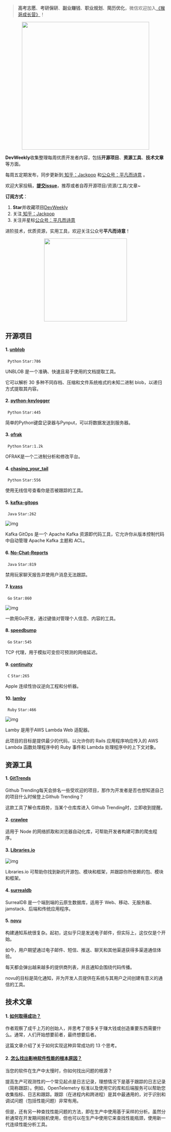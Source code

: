 > **高考志愿**、**考研保研**、**副业赚钱**、**职业规划**、**简历优化**，微信欢迎加入[《猴哥成长营》](https://www.yuque.com/jackpop/ulig5a/srnochggbsa2eltw?singleDoc#)！

<p align="center">
    <img src="https://s11.ax1x.com/2023/12/23/pi7qxU0.md.jpg" height="400"></img>
</p>

**DevWeekly**收集整理每周优质开发者内容，包括**开源项目**、**资源工具**、**技术文章**等方面。

每周五定期发布，同步更新到<a href="https://www.zhihu.com/people/sharetechlee/activities">
知乎：Jackpop</a> 和<a href="https://mp.weixin.qq.com/s/hTZAGgkiMS0XPZ9OHQxFJg" rel="nofollow">公众号：平凡而诗意</a> 。

欢迎大家投稿，**[提交issue](https://github.com/Jackpopc/DevWeekly/issues)**，推荐或者自荐开源项目/资源/工具/文章~

**订阅方式**：

1. **Star**并收藏项目[DevWeekly](https://github.com/Jackpopc/DevWeekly)
2. 关注<a href="https://www.zhihu.com/people/sharetechlee/activities">
   知乎：Jackpop</a>
3. 关注并星标<a href="https://mp.weixin.qq.com/s/hTZAGgkiMS0XPZ9OHQxFJg" rel="nofollow">公众号：平凡而诗意</a>  

进阶技术，优质资源，实用工具，欢迎关注公众号**平凡而诗意**！

<p align="center">
    <img src="https://s1.ax1x.com/2022/07/10/jsCAdH.jpg" width="260" height="260"></img>
</p>

## 开源项目

#### 1. [unblob](https://github.com/onekey-sec/unblob)

` Python` `Star:786`

UNBLOB 是一个准确、快速且易于使用的文档提取工具。

它可以解析 30 多种不同存档、压缩和文件系统格式的未知二进制 blob，以递归方式提取其内容。

#### 2. [python-keylogger](https://github.com/davidbombal/python-keylogger)

` Python` `Star:445`

简单的Python键盘记录器与Pynput，可以将数据发送到服务器。

#### 3. [ofrak](https://github.com/redballoonsecurity/ofrak)

` Python` `Star:1.2k`

OFRAK是一个二进制分析和修改平台。

#### 4. [chasing_your_tail](https://github.com/azmatt/chasing_your_tail)

` Python` `Star:556`

使用无线信号查看你是否被跟踪的工具。

#### 5. [kafka-gitops](https://github.com/devshawn/kafka-gitops)

` Java` `Star:262`

![img](https://picx.zhimg.com/80/v2-7ef516cf2394c5ecd911c6f02e3ff29d_720w.png?source=d16d100b)

Kafka GitOps 是一个 Apache Kafka 资源即代码工具，它允许你从版本控制代码中自动管理 Apache Kafka 主题和 ACL。

#### 6. [No-Chat-Reports](https://github.com/Aizistral-Studios/No-Chat-Reports)

` Java` `Star:819`

禁用玩家聊天报告并使用户消息无法跟踪。

#### 7. [kvass](https://github.com/maxmunzel/kvass)

` Go` `Star:860`

![img](https://pic1.zhimg.com/80/v2-8f821cbe4f5ba819b79786d56ccc86d1_720w.png)

一款用Go开发，通过键值对管理个人信息、内容的工具。

#### 8. [speedbump](https://github.com/kffl/speedbump)

` Go` `Star:545`

TCP 代理，用于模拟可变但可预测的网络延迟。

#### 9. [continuity](https://github.com/furiousMAC/continuity)

` C` `Star:265`

Apple 连续性协议逆向工程和分析器。

#### 10. [lamby](https://github.com/customink/lamby)

` Ruby` `Star:466`

![img](https://pic1.zhimg.com/80/v2-13cbb384d4cce5e08acfe5fbe317fa0f_720w.png?source=d16d100b)

Lamby 是用于AWS Lambda Web 适配器。

此项目的目标是提供最少的代码，以允许你的 Rails 应用程序响应传入的 AWS Lambda 函数处理程序中的 Ruby 事件和 Lambda 处理程序中的上下文对象。

## 资源工具

#### 1. [GitTrends](https://www.gittrends.xyz/)

Github Trending每天会排名一些受欢迎的项目，那作为开发者是否也想知道自己的项目什么时候登上Github Trending？

这款工具了解仓库趋势，当某个仓库库进入 Github Trending时，立即收到提醒。

#### 2. [crawlee](https://github.com/apify/crawlee)

适用于 Node 的网络抓取和浏览器自动化库，可帮助开发者构建可靠的爬虫程序。

#### 3. [Libraries.io](https://libraries.io/)

![img](https://pic1.zhimg.com/80/v2-e014ff9ceb53c3a0e4aa1a76c7271fb6_720w.png?source=d16d100b)

Libraries.io 可帮助你找到新的开源包、模块和框架，并跟踪你所依赖的包、模块和框架。

#### 4. [surrealdb](https://github.com/surrealdb/surrealdb)

SurrealDB 是一个端到端的云原生数据库，适用于 Web、移动、无服务器、jamstack、后端和传统应用程序。

#### 5. [novu](https://github.com/novuhq/novu)

构建通知系统很复杂。起初，这似乎只是发送电子邮件，但实际上，这仅仅是个开始。

如今，用户期望通过电子邮件、短信、推送、聊天和其他渠道获得多渠道通信体验。

每天都会弹出越来越多的提供商列表，并且通知会围绕代码传播。

novu的目标是简化通知，并为开发人员提供在系统与其用户之间创建有意义的通信的工具。

## 技术文章

#### 1. [如何取得成功？](https://blog.samaltman.com/how-to-be-successful)

作者观察了成千上万的创始人，并思考了很多关于赚大钱或创造重要东西需要什么。通常，人们开始想要前者，最终想要后者。

这篇文章介绍了关于如何实现这种异常成功的 13 个思考。

#### 2. [怎么找出影响软件性能的根本原因？](https://pythonspeed.com/articles/logging-vs-profiling/)

当您的软件在生产中太慢时，你如何找出问题的根源？

提高生产可观测性的一个常见起点是日志记录，理想情况下是基于跟踪的日志记录（简称跟踪）。例如，OpenTelemetry 标准以及使用它的库和后端服务可以帮助您收集指标、日志和跟踪。跟踪（在进程内和跨进程）是其中最通用的，对于识别和调试问题（包括性能问题）非常有用。

但是，还有另一种查找性能问题的方法，即在生产中使用基于采样的分析。虽然分析通常在开发期间脱机使用，但也可以在生产中使用它来查找性能瓶颈，使用新一代连续性能分析工具。
